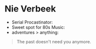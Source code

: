 # Nie Verbeek

- Serial Procastinator:
- Sweet spot for 80s Music:
- adventures > anything:

> The past doesn't need you anymore.
